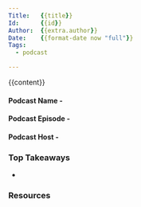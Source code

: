 ```yaml
---
Title:   {{title}}
Id:      {{id}}
Author:  {{extra.author}}
Date:    {{format-date now "full"}}
Tags:
  - podcast

---
```


{{content}}

#### Podcast Name -
#### Podcast Episode -
#### Podcast Host -


### Top Takeaways

-


### Resources
